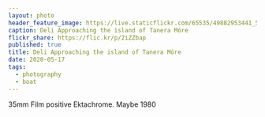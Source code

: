```yaml
---
layout: photo
header_feature_image: https://live.staticflickr.com/65535/49882953441_5e64e12056_o.jpg
caption: Deli Approaching the island of Tanera Móre
flickr_share: https://flic.kr/p/2iZZbap
published: true
title: Deli Approaching the island of Tanera Móre
date: 2020-05-17
tags:
  - photography
  - boat
---
```


35mm Film positive Ektachrome. Maybe 1980
